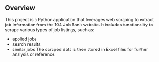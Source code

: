 ## Overview
This project is a Python application that leverages web scraping to extract job information from the 104 Job Bank website. 
It includes functionality to scrape various types of job listings, such as:
 - applied jobs
 - search results
 - similar jobs
The scraped data is then stored in Excel files for further analysis or reference.

